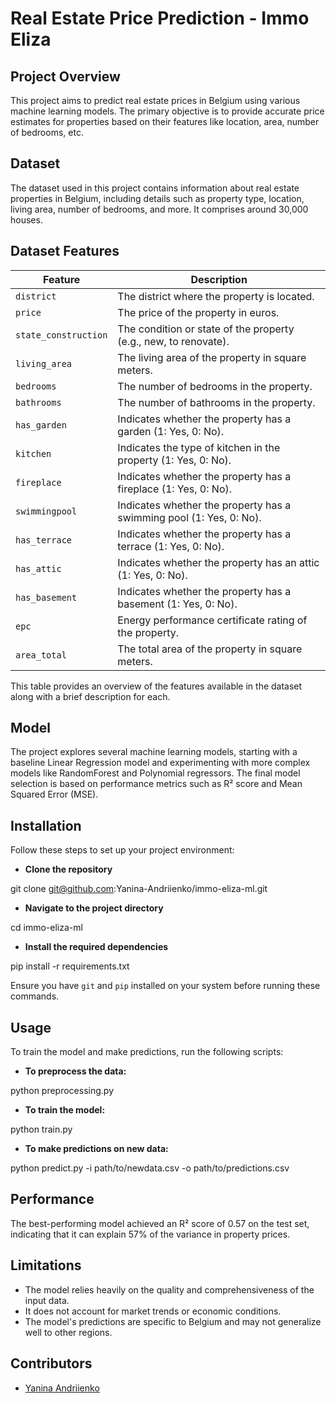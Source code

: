 # Real Estate Price Prediction - Immo Eliza

## Project Overview

This project aims to predict real estate prices in Belgium using various machine learning models. The primary objective is to provide accurate price estimates for properties based on their features like location, area, number of bedrooms, etc.

## Dataset

The dataset used in this project contains information about real estate properties in Belgium, including details such as property type, location, living area, number of bedrooms, and more. It comprises around 30,000 houses.

## Dataset Features

| Feature              | Description                                                         |
| -------------------- | ------------------------------------------------------------------- |
| `district`           | The district where the property is located.                         |
| `price`              | The price of the property in euros.                                 |
| `state_construction` | The condition or state of the property (e.g., new, to renovate).    |
| `living_area`        | The living area of the property in square meters.                   |
| `bedrooms`           | The number of bedrooms in the property.                             |
| `bathrooms`          | The number of bathrooms in the property.                            |
| `has_garden`         | Indicates whether the property has a garden (1: Yes, 0: No).        |
| `kitchen`            | Indicates the type of kitchen in the property (1: Yes, 0: No).      |
| `fireplace`          | Indicates whether the property has a fireplace (1: Yes, 0: No).     |
| `swimmingpool`       | Indicates whether the property has a swimming pool (1: Yes, 0: No). |
| `has_terrace`        | Indicates whether the property has a terrace (1: Yes, 0: No).       |
| `has_attic`          | Indicates whether the property has an attic (1: Yes, 0: No).        |
| `has_basement`       | Indicates whether the property has a basement (1: Yes, 0: No).      |
| `epc`                | Energy performance certificate rating of the property.              |
| `area_total`         | The total area of the property in square meters.                    |

This table provides an overview of the features available in the dataset along with a brief description for each.

## Model

The project explores several machine learning models, starting with a baseline Linear Regression model and experimenting with more complex models like RandomForest and Polynomial regressors. The final model selection is based on performance metrics such as R² score and Mean Squared Error (MSE).

## Installation

Follow these steps to set up your project environment:

- **Clone the repository**

git clone git@github.com:Yanina-Andriienko/immo-eliza-ml.git

- **Navigate to the project directory**

cd immo-eliza-ml

- **Install the required dependencies**

pip install -r requirements.txt

Ensure you have `git` and `pip` installed on your system before running these commands.

## Usage

To train the model and make predictions, run the following scripts:

- **To preprocess the data:**

python preprocessing.py

- **To train the model:**

python train.py

- **To make predictions on new data:**

python predict.py -i path/to/newdata.csv -o path/to/predictions.csv

## Performance

The best-performing model achieved an R² score of 0.57 on the test set, indicating that it can explain 57% of the variance in property prices.

## Limitations

- The model relies heavily on the quality and comprehensiveness of the input data.
- It does not account for market trends or economic conditions.
- The model's predictions are specific to Belgium and may not generalize well to other regions.

## Contributors

- [Yanina Andriienko](https://www.linkedin.com/in/yanina-andriienko-7a2984287/)
